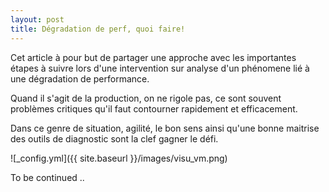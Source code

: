 ```yaml
---
layout: post
title: Dégradation de perf, quoi faire!
---
```

<p>
Cet article à pour but de partager une approche avec les importantes étapes à suivre lors d'une intervention sur analyse d'un phénomene lié à une dégradation de performance.
</p>
<p>
Quand il s'agit de la production, on ne rigole pas, ce sont souvent problèmes critiques qu'il faut contourner rapidement et efficacement.
<p/>
<p>
Dans ce genre de situation, agilité, le bon sens ainsi qu'une bonne maitrise des outils de diagnostic sont la clef gagner le défi.
<p/>
![_config.yml]({{ site.baseurl }}/images/visu_vm.png)

To be continued ..
